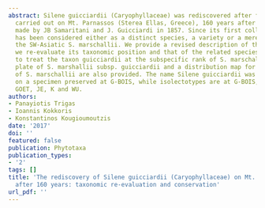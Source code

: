 ```yaml
---
abstract: Silene guicciardii (Caryophyllaceae) was rediscovered after field surveys
  carried out on Mt. Parnassos (Sterea Ellas, Greece), 160 years after the type collection
  made by JB Samaritani and J. Guicciardi in 1857. Since its first collection, it
  has been considered either as a distinct species, a variety or a mere synonym of
  the SW-Asiatic S. marschallii. We provide a revised description of the species and
  we re-evaluate its taxonomic position and that of the related species. We propose
  to treat the taxon guicciardii at the subspecific rank of S. marschallii. A color
  plate of S. marshallii subsp. guicciardii and a distribution map for all subspecies
  of S. marschallii are also provided. The name Silene guicciardii was lectotypified
  on a specimen preserved at G-BOIS, while isolectotypes are at G-BOIS, B, BR, C,
  GOET, JE, K and WU.
authors:
- Panayiotis Trigas
- Ioannis Kokkoris
- Konstantinos Kougioumoutzis
date: '2017'
doi: ''
featured: false
publication: Phytotaxa
publication_types:
- '2'
tags: []
title: 'The rediscovery of Silene guicciardii (Caryophyllaceae) on Mt. Parnassos (Greece)
  after 160 years: taxonomic re-evaluation and conservation'
url_pdf: ''
---
```

